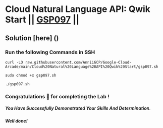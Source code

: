 # Cloud Natural Language API: Qwik Start || [GSP097](https://www.cloudskillsboost.google/focuses/582?parent=catalog) ||

## Solution [here] ()

### Run the following Commands in SSH
```
curl -LO raw.githubusercontent.com/AnniiGCP/Google-Cloud-Arcade/main/Cloud%20Natural%20Language%20API%20Qwik%20Start/gsp097.sh

sudo chmod +x gsp097.sh

./gsp097.sh
```

### Congratulations 🎉 for completing the Lab !

##### *You Have Successfully Demonstrated Your Skills And Determination.*

#### *Well done!*

 

 
